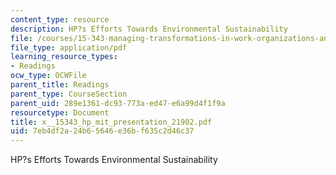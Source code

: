 ```yaml
---
content_type: resource
description: HP?s Efforts Towards Environmental Sustainability
file: /courses/15-343-managing-transformations-in-work-organizations-and-society-spring-2002/7eb4df2a24b65646e36bf635c2d46c37_x__15343_hp_mit_presentation_21902.pdf
file_type: application/pdf
learning_resource_types:
- Readings
ocw_type: OCWFile
parent_title: Readings
parent_type: CourseSection
parent_uid: 289e1361-dc93-773a-ed47-e6a99d4f1f9a
resourcetype: Document
title: x__15343_hp_mit_presentation_21902.pdf
uid: 7eb4df2a-24b6-5646-e36b-f635c2d46c37
---
```

HP?s Efforts Towards Environmental Sustainability

